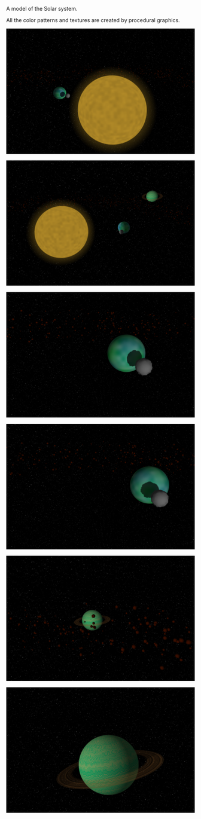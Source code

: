 A model of the Solar system. 

All the color patterns and textures are created by procedural graphics.

![](https://github.com/ragoragino/opengl-tutorials/blob/master/planets/visuals/snapshot_0.png?raw=true)

![](https://github.com/ragoragino/opengl-tutorials/blob/master/planets/visuals/snapshot_1.png?raw=true)

![](https://github.com/ragoragino/opengl-tutorials/blob/master/planets/visuals/snapshot_2.png?raw=true)

![](https://github.com/ragoragino/opengl-tutorials/blob/master/planets/visuals/snapshot_3.png?raw=true)

![](https://github.com/ragoragino/opengl-tutorials/blob/master/planets/visuals/snapshot_4.png?raw=true)

![](https://github.com/ragoragino/opengl-tutorials/blob/master/planets/visuals/snapshot_5.png?raw=true)